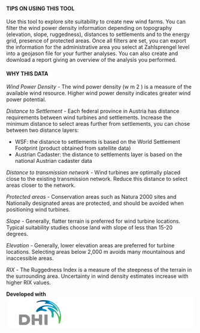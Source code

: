 #### TIPS ON USING THIS TOOL
Use this tool to explore site suitability to create new wind farms. You can filter the wind power density information depending on topography (elevation, slope, ruggedness),  distances to settlements and to the energy grid, presence of protected areas. Once all filters are set, you can export the information for the administrative area you select at Zahlsprengel level into a geojason file for your further analyses. You can also create and download a report giving an overview of the analysis you performed. 


#### WHY THIS DATA
*Wind Power Density* - The wind power density (w m 2 ) is a measure of the available wind resource. Higher wind power density indicates greater wind power potential. 

*Distance to Settlement* - Each federal province in Austria has distance requirements between wind turbines and settlements. Increase the minimum distance to select areas further from settlements, you can chose between two distance layers:  
- WSF: the distance to settlements is based on the World Settlement Footprint (product obtained from satellite data)  
- Austrian Cadaster: the distance to settlements layer is based on the national Austrian cadaster data
  

*Distance to transmission network* - Wind turbines are optimally placed close to the existing transmission network. Reduce this distance to select areas closer to the network.  

*Protected areas* - Conservation areas such as Natura 2000 sites and Nationally designated areas are protected, and should be avoided when positioning wind turbines.  

*Slope* - Generally, flatter terrain is preferred for wind turbine locations. Typical suitability studies choose land with slope of less than 15-20 degrees.  

*Elevation* - Generally, lower elevation areas are preferred for turbine locations. Selecting areas below 2,000 m avoids many mountainous and inaccessible areas.  

*RIX* - The Ruggedness Index is a measure of the steepness of the terrain in the surrounding area. Uncertainty in wind density estimates increase with higher RIX values.  

**Developed with**  
![](https://raw.githubusercontent.com/eurodatacube/eodash-assets/main/collections/gtif-logos/dhi_row.png)

